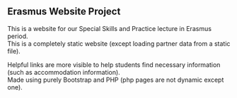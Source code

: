 ## Erasmus Website Project  
This is a website for our Special Skills and Practice lecture in Erasmus period.  
This is a completely static website (except loading partner data from a static file).  

Helpful links are more visible to help students find necessary information (such as accommodation information).  
Made using purely Bootstrap and PHP (php pages are not dynamic except one).
